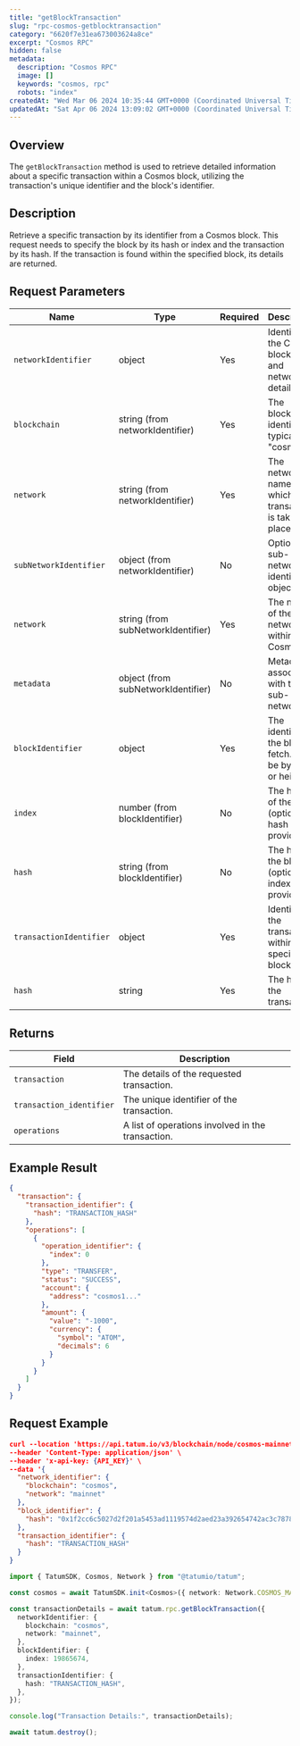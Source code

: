 ```yaml
---
title: "getBlockTransaction"
slug: "rpc-cosmos-getblocktransaction"
category: "6620f7e31ea673003624a8ce"
excerpt: "Cosmos RPC"
hidden: false
metadata:
  description: "Cosmos RPC"
  image: []
  keywords: "cosmos, rpc"
  robots: "index"
createdAt: "Wed Mar 06 2024 10:35:44 GMT+0000 (Coordinated Universal Time)"
updatedAt: "Sat Apr 06 2024 13:09:02 GMT+0000 (Coordinated Universal Time)"
---
```


## Overview

The `getBlockTransaction` method is used to retrieve detailed information about a specific transaction within a Cosmos block, utilizing the transaction's unique identifier and the block's identifier.

## Description

Retrieve a specific transaction by its identifier from a Cosmos block. This request needs to specify the block by its hash or index and the transaction by its hash. If the transaction is found within the specified block, its details are returned.

## Request Parameters

| Name                    | Type                               | Required | Description                                                     |
| ----------------------- | ---------------------------------- | -------- | --------------------------------------------------------------- |
| `networkIdentifier`     | object                             | Yes      | Identifies the Cosmos blockchain and network details.           |
| `blockchain`            | string (from networkIdentifier)    | Yes      | The blockchain identifier, typically "cosmos".                  |
| `network`               | string (from networkIdentifier)    | Yes      | The network name on which the transaction is taking place.      |
| `subNetworkIdentifier`  | object (from networkIdentifier)    | No       | Optional sub-network identifier object.                         |
| `network`               | string (from subNetworkIdentifier) | Yes      | The name of the sub-network within Cosmos.                      |
| `metadata`              | object (from subNetworkIdentifier) | No       | Metadata associated with the sub-network.                       |
| `blockIdentifier`       | object                             | Yes      | The identifier of the block to fetch. Can be by hash or height. |
| `index`                 | number (from blockIdentifier)      | No       | The height of the block (optional if hash is provided).         |
| `hash`                  | string (from blockIdentifier)      | No       | The hash of the block (optional if index is provided).          |
| `transactionIdentifier` | object                             | Yes      | Identifies the transaction within the specified block.          |
| `hash`                  | string                             | Yes      | The hash of the transaction.                                    |

## Returns

| Field                    | Description                                       |
| ------------------------ | ------------------------------------------------- |
| `transaction`            | The details of the requested transaction.         |
| `transaction_identifier` | The unique identifier of the transaction.         |
| `operations`             | A list of operations involved in the transaction. |

## Example Result

```json
{
  "transaction": {
    "transaction_identifier": {
      "hash": "TRANSACTION_HASH"
    },
    "operations": [
      {
        "operation_identifier": {
          "index": 0
        },
        "type": "TRANSFER",
        "status": "SUCCESS",
        "account": {
          "address": "cosmos1..."
        },
        "amount": {
          "value": "-1000",
          "currency": {
            "symbol": "ATOM",
            "decimals": 6
          }
        }
      }
    ]
  }
}
```

## Request Example

```json
curl --location 'https://api.tatum.io/v3/blockchain/node/cosmos-mainnet/block/transaction' \
--header 'Content-Type: application/json' \
--header 'x-api-key: {API_KEY}' \
--data '{
  "network_identifier": {
    "blockchain": "cosmos",
    "network": "mainnet"
  },
  "block_identifier": {
    "hash": "0x1f2cc6c5027d2f201a5453ad1119574d2aed23a392654742ac3c78783c071f85"
  },
  "transaction_identifier": {
    "hash": "TRANSACTION_HASH"
  }
}
```
```typescript
import { TatumSDK, Cosmos, Network } from "@tatumio/tatum";

const cosmos = await TatumSDK.init<Cosmos>({ network: Network.COSMOS_MAINNET });

const transactionDetails = await tatum.rpc.getBlockTransaction({
  networkIdentifier: {
    blockchain: "cosmos",
    network: "mainnet",
  },
  blockIdentifier: {
    index: 19865674,
  },
  transactionIdentifier: {
    hash: "TRANSACTION_HASH",
  },
});

console.log("Transaction Details:", transactionDetails);

await tatum.destroy();
```
